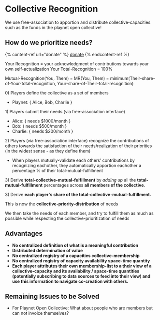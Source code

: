 # Collective Recognition

We use free-association to apportion and distribute collective-capacities such as the funds in the playnet open collective!

## How do we prioritize needs?

{% content-ref url="donate" %}
[donate](https://playnet.gitbook.io/docs/donate)
{% endcontent-ref %}

Your Recognition = your acknowledgment of contributions towards your own self-actualization
Your Total-Recognition = 100%

Mutual-Recognition(You, Them) = MR(You, Them) = minimum(Their-share-of-Your-total-recognition, Your-share-of-Their-total-recognition)

0\) Players define the collective as a set of members

* Playnet: { Alice, Bob, Charlie }

1\) Players submit their needs (via free-association interface)

* Alice: { needs $1000/month }
* Bob: { needs $500/month }
* Charlie: { needs $200/month }

2\) Players (via free-association interface) recognize the contributions of others towards the satisfaction of their needs/realization of their priorities (in the widest sense - as they define them)

* When players mutually-validate each others' contributions by recognizing eachother, they automatically apportion eachother a percentage % of their total-mutual-fulfillment&#x20;

3\) Derive **total-collective-mutual-fulfillment** by *adding up* all the **total-mutual-fulfillment** percentages across **all members of the collective**.

3\) Derive **each player's share of the total-collective-mutual-fulfillment.**

This is now the **collective-priority-distribution** of needs

We then take the needs of each member, and try to fulfill them as much as possible while respecting the collective-prioritization of needs

## Advantages

* **No centralized definition of what is a meaningful contribution**
* **Distributed determination of value**
* **No centralized registry of a capacities collective-membership**
* **No centralized registry of capacity availability space-time quantity**
* **Each player attributes their own membership-list to a their view of a collective-capacity and its availability  / space-time quantities (potentially subscribing to data sources to feed into their view) and use this information to navigate co-creation with others.**

## Remaining Issues to be Solved

* For Playnet Open Collective: What about people who are members but can not invoice themselves?
